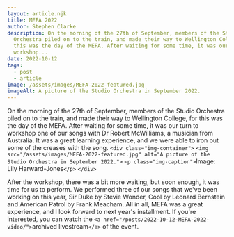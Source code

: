 ```yaml
---
layout: article.njk
title: MEFA 2022
author: Stephen Clarke
description: On the morning of the 27th of September, members of the Studio
  Orchestra piled on to the train, and made their way to Wellington College, for
  this was the day of the MEFA. After waiting for some time, it was our turn to
  workshop...
date: 2022-10-12
tags:
  - post
  - article
image: /assets/images/MEFA-2022-featured.jpg
imageAlt: A picture of the Studio Orchestra in September 2022.
---
```

On the morning of the 27th of September, members of the Studio Orchestra piled on to the train, and made their way to Wellington College, for this was the day of the MEFA. After waiting for some time, it was our turn to workshop one of our songs with Dr Robert McWilliams, a musician from Australia. It was a great learning experience, and we were able to iron out some of the creases with the song.
                    `<div class="img-container">`
                        `<img src="/assets/images/MEFA-2022-featured.jpg" alt="A picture of the Studio Orchestra in September 2022.">`
                        `<p class="img-caption">`Image: Lily Harward-Jones`</p>`
                    `</div>`

After the workshop, there was a bit more waiting, but soon enough, it was time for us to perform. We performed three of our songs that we've been working on this year, Sir Duke by Stevie Wonder, Cool by Leonard Bernstein and American Patrol by Frank Meacham.
All in all, MEFA was a great experience, and I look forward to next year's installment. If you're interested, you can watch the `<a href="/posts/2022-10-12-MEFA-2022-video/">`archived livestream`</a>` of the event.
